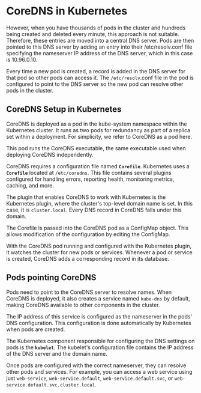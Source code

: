 # CoreDNS in Kubernetes
However, when you have thousands of pods in the cluster and hundreds being created and deleted every minute, this approach is not suitable. Therefore, these entries are moved into a central DNS server. Pods are then pointed to this DNS server by adding an entry into their /etc/resolv.conf file specifying the nameserver IP address of the DNS server, which in this case is 10.96.0.10.

Every time a new pod is created, a record is added in the DNS server for that pod so other pods can access it. The `/etc/resolv`.conf file in the pod is configured to point to the DNS server so the new pod can resolve other pods in the cluster.


## CoreDNS Setup in Kubernetes
CoreDNS is deployed as a pod in the kube-system namespace within the Kubernetes cluster. It runs as two pods for redundancy as part of a replica set within a deployment. For simplicity, we refer to CoreDNS as a pod here.

This pod runs the CoreDNS executable, the same executable used when deploying CoreDNS independently.

CoreDNS requires a configuration file named **`Corefile`**. Kubernetes uses a **`Corefile`** located at `/etc/coredns`. This file contains several plugins configured for handling errors, reporting health, monitoring metrics, caching, and more.

The plugin that enables CoreDNS to work with Kubernetes is the Kubernetes plugin, where the cluster's top-level domain name is set. In this case, it is `cluster.local`. Every DNS record in CoreDNS falls under this domain.

The Corefile is passed into the CoreDNS pod as a ConfigMap object. This allows modification of the configuration by editing the ConfigMap.

With the CoreDNS pod running and configured with the Kubernetes plugin, it watches the cluster for new pods or services. Whenever a pod or service is created, CoreDNS adds a corresponding record in its database.

## Pods pointing CoreDNS
Pods need to point to the CoreDNS server to resolve names. When CoreDNS is deployed, it also creates a service named `kube-dns` by default, making CoreDNS available to other components in the cluster.

The IP address of this service is configured as the nameserver in the pods' DNS configuration. This configuration is done automatically by Kubernetes when pods are created.

The Kubernetes component responsible for configuring the DNS settings on pods is the **`kubelet`**. The kubelet's configuration file contains the IP address of the DNS server and the domain name.

Once pods are configured with the correct nameserver, they can resolve other pods and services. For example, you can access a web service using just `web-service`, `web-service.default`, `web-service.default.svc`, or `web-service.default.svc.cluster.local`.